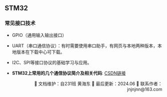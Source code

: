 ## STM32

### 常见接口技术

- GPIO（通用输入输出接口）
- UART（串口通信协议）：有时需要使用串口助手，有网页与本地两种版本，本地版本在下载中心可下载。
- I2C、SPI等接口协议的基础学习与应用。

- **STM32上常用的几个通信协议简介及相关代码**: [CSDN链接](https://blog.csdn.net/lyj456258/article/details/125135919)

<div align="right">
🎨 文档维护：自231班 黄海东 
📅 最后更新：2024.06  
📧 联系作者：jnjnjnn@163.com
</div>